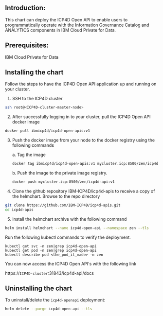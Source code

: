 ## Introduction:

This chart can deploy the ICP4D Open API to enable users to programmatically operate with the Information Governance Catalog and ANALYTICS components in IBM Cloud Private for Data. 

## Prerequisites:

IBM Cloud Private for Data

## Installing the chart
Follow the steps to have the ICP4D Open API application up and running on your cluster.

1. SSH to the ICP4D cluster
```bash
ssh root@<ICP4D-cluster-master-node>
```

2. After successfully logging in to your cluster, pull the ICP4D Open API docker image
```bash
docker pull ibmicp4d/icp4d-open-apis:v1
```

3. Push the docker image from your node to the docker registry using the following commands
    
    a. Tag the image
    ```bash
    docker tag ibmicp4d/icp4d-open-apis:v1 mycluster.icp:8500/zen/icp4d-api:v1
    ```
    b. Push the image to the private image registry.
    ```bash
    docker push mycluster.icp:8500/zen/icp4d-api:v1
    ```
    
4. Clone the github repository IBM-ICP4D/icp4d-apis to receive a copy of the helmchart. Browse to the repo directory
```bash
git clone https://github.com/IBM-ICP4D/icp4d-apis.git
cd icp4d-apis
```
    
5. Install the helmchart archive with the following command
```bash
helm install helmchart --name icp4d-open-api --namespace zen --tls
```

Run the following kubectl commands to verify the deployment.
```
kubectl get svc -n zen|grep icp4d-open-api
kubectl get pod -n zen|grep icp4d-open-api
kubectl describe pod <the_pod_it_made> -n zen
```

You can now access the ICP4D Open API's with the following link

https://`ICP4D-cluster`:31843/icp4d-api/docs

## Uninstalling the chart

To uninstall/delete the `icp4d-openapi` deployment:
```bash
helm delete --purge icp4d-open-api --tls
```
